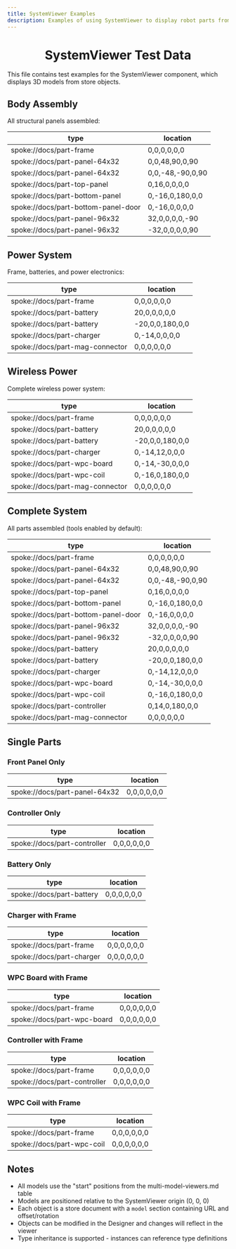 ```yaml
---
title: SystemViewer Examples
description: Examples of using SystemViewer to display robot parts from the store
---
```


<Flex justify="between" align="center" mb="4">
<Box>

# SystemViewer Test Data

</Box>
<ResetStoreButton size="1" />
</Flex>

This file contains test examples for the SystemViewer component, which displays 3D models from store objects.

## Body Assembly

All structural panels assembled:

<SystemViewer height={480}>

| type | location |
|--------|----------|
| spoke://docs/part-frame | 0,0,0,0,0,0 |
| spoke://docs/part-panel-64x32 | 0,0,48,90,0,90 |
| spoke://docs/part-panel-64x32 | 0,0,-48,-90,0,90 |
| spoke://docs/part-top-panel | 0,16,0,0,0,0 |
| spoke://docs/part-bottom-panel | 0,-16,0,180,0,0 |
| spoke://docs/part-bottom-panel-door | 0,-16,0,0,0,0 |
| spoke://docs/part-panel-96x32 | 32,0,0,0,0,-90 |
| spoke://docs/part-panel-96x32 | -32,0,0,0,0,90 |

</SystemViewer>

## Power System

Frame, batteries, and power electronics:

<SystemViewer height={480}>

| type | location |
|--------|----------|
| spoke://docs/part-frame | 0,0,0,0,0,0 |
| spoke://docs/part-battery | 20,0,0,0,0,0 |
| spoke://docs/part-battery | -20,0,0,180,0,0 |
| spoke://docs/part-charger | 0,-14,0,0,0,0 |
| spoke://docs/part-mag-connector | 0,0,0,0,0,0 |

</SystemViewer>

## Wireless Power

Complete wireless power system:

<SystemViewer height={480}>

| type | location |
|--------|----------|
| spoke://docs/part-frame | 0,0,0,0,0,0 |
| spoke://docs/part-battery | 20,0,0,0,0,0 |
| spoke://docs/part-battery | -20,0,0,180,0,0 |
| spoke://docs/part-charger | 0,-14,12,0,0,0 |
| spoke://docs/part-wpc-board | 0,-14,-30,0,0,0 |
| spoke://docs/part-wpc-coil | 0,-16,0,180,0,0 |
| spoke://docs/part-mag-connector | 0,0,0,0,0,0 |

</SystemViewer>

## Complete System

All parts assembled (tools enabled by default):

<SystemViewer height={420} expandedHeight={620}>

| type | location |
|--------|----------|
| spoke://docs/part-frame | 0,0,0,0,0,0 |
| spoke://docs/part-panel-64x32 | 0,0,48,90,0,90 |
| spoke://docs/part-panel-64x32 | 0,0,-48,-90,0,90 |
| spoke://docs/part-top-panel | 0,16,0,0,0,0 |
| spoke://docs/part-bottom-panel | 0,-16,0,180,0,0 |
| spoke://docs/part-bottom-panel-door | 0,-16,0,0,0,0 |
| spoke://docs/part-panel-96x32 | 32,0,0,0,0,-90 |
| spoke://docs/part-panel-96x32 | -32,0,0,0,0,90 |
| spoke://docs/part-battery | 20,0,0,0,0,0 |
| spoke://docs/part-battery | -20,0,0,180,0,0 |
| spoke://docs/part-charger | 0,-14,12,0,0,0 |
| spoke://docs/part-wpc-board | 0,-14,-30,0,0,0 |
| spoke://docs/part-wpc-coil | 0,-16,0,180,0,0 |
| spoke://docs/part-controller | 0,14,0,180,0,0 |
| spoke://docs/part-mag-connector | 0,0,0,0,0,0 |

</SystemViewer>

## Single Parts

### Front Panel Only

<SystemViewer height={320}>

| type | location |
|--------|----------|
| spoke://docs/part-panel-64x32 | 0,0,0,0,0,0 |

</SystemViewer>

### Controller Only

<SystemViewer height={320}>

| type | location |
|--------|----------|
| spoke://docs/part-controller | 0,0,0,0,0,0 |

</SystemViewer>

### Battery Only

<SystemViewer height={320}>

| type | location |
|--------|----------|
| spoke://docs/part-battery | 0,0,0,0,0,0 |

</SystemViewer>

### Charger with Frame

<SystemViewer height={380}>

| type | location |
|--------|----------|
| spoke://docs/part-frame | 0,0,0,0,0,0 |
| spoke://docs/part-charger | 0,0,0,0,0,0 |

</SystemViewer>

### WPC Board with Frame

<SystemViewer height={380}>

| type | location |
|--------|----------|
| spoke://docs/part-frame | 0,0,0,0,0,0 |
| spoke://docs/part-wpc-board | 0,0,0,0,0,0 |

</SystemViewer>

### Controller with Frame

<SystemViewer height={380}>

| type | location |
|--------|----------|
| spoke://docs/part-frame | 0,0,0,0,0,0 |
| spoke://docs/part-controller | 0,0,0,0,0,0 |

</SystemViewer>

### WPC Coil with Frame

<SystemViewer height={380}>

| type | location |
|--------|----------|
| spoke://docs/part-frame | 0,0,0,0,0,0 |
| spoke://docs/part-wpc-coil | 0,0,0,0,0,0 |

</SystemViewer>


## Notes

- All models use the "start" positions from the multi-model-viewers.md table
- Models are positioned relative to the SystemViewer origin (0, 0, 0)
- Each object is a store document with a `model` section containing URL and offset/rotation
- Objects can be modified in the Designer and changes will reflect in the viewer
- Type inheritance is supported - instances can reference type definitions
